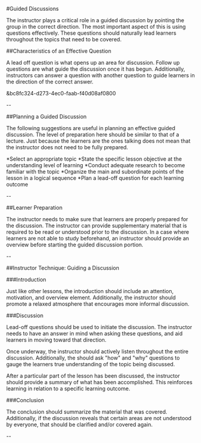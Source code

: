 #Guided Discussions

The instructor plays a critical role in a guided discussion by pointing the group in the correct direction. The most important aspect of this is using questions effectively. These questions should naturally lead learners throughout the topics that need to be covered.

##Characteristics of an Effective Question

A lead off question is what opens up an area for discussion. Follow up questions are what guide the discussion once it has begun. Additionally, instructors can answer a question with another question to guide learners in the direction of the correct answer.

&bc8fc324-d273-4ec0-faab-f40d08af0800

--

##Planning a Guided Discussion

The following suggestions are useful in planning an effective guided discussion. The level of preparation here should be similar to that of a lecture. Just because the learners are the ones talking does not mean that the instructor does not need to be fully prepared.

*Select an appropriate topic
*State the specific lesson objective at the understanding level of learning
*Conduct adequate research to become familiar with the topic
*Organize the main and subordinate points of the lesson in a logical sequence
*Plan a lead-off question for each learning outcome

--

##Learner Preparation

The instructor needs to make sure that learners are properly prepared for the discussion. The instructor can provide supplementary material that is required to be read or understood prior to the discussion. In a case where learners are not able to study beforehand, an instructor should provide an overview before starting the guided discussion portion.

--

##Instructor Technique: Guiding a Discussion

###Introduction

Just like other lessons, the introduction should include an attention, motivation, and overview element. Additionally, the instructor should promote a relaxed atmosphere that encourages more informal discussion.

###Discussion

Lead-off questions should be used to initiate the discussion. The instructor needs to have an answer in mind when asking these questions, and aid learners in moving toward that direction.

Once underway, the instructor should actively listen throughout the entire discussion. Additionally, the should ask "how" and "why" questions to gauge the learners true understanding of the topic being discussed.

After a particular part of the lesson has been discussed, the instructor should provide a summary of what has been accomplished. This reinforces learning in relation to a specific learning outcome.

###Conclusion

The conclusion should summarize the material that was covered. Additionally, if the discussion reveals that certain areas are not understood by everyone, that should be clarified and/or covered again.

--







